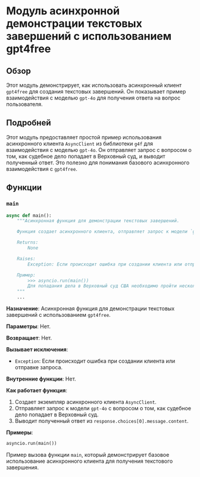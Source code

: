 # Модуль асинхронной демонстрации текстовых завершений с использованием gpt4free

## Обзор

Этот модуль демонстрирует, как использовать асинхронный клиент `gpt4free` для создания текстовых завершений. Он показывает пример взаимодействия с моделью `gpt-4o` для получения ответа на вопрос пользователя.

## Подробней

Этот модуль предоставляет простой пример использования асинхронного клиента `AsyncClient` из библиотеки `g4f` для взаимодействия с моделью `gpt-4o`. Он отправляет запрос с вопросом о том, как судебное дело попадает в Верховный суд, и выводит полученный ответ. Это полезно для понимания базового асинхронного взаимодействия с `gpt4free`.

## Функции

### `main`

```python
async def main():
    """Асинхронная функция для демонстрации текстовых завершений.

    Функция создает асинхронного клиента, отправляет запрос к модели `gpt-4o` и выводит полученный ответ.

    Returns:
        None

    Raises:
        Exception: Если происходит ошибка при создании клиента или отправке запроса.

    Пример:
        >>> asyncio.run(main())
        Для попадания дела в Верховный суд США необходимо пройти несколько этапов...
    """
    ...
```

**Назначение**: Асинхронная функция для демонстрации текстовых завершений с использованием `gpt4free`.

**Параметры**: Нет.

**Возвращает**: Нет.

**Вызывает исключения**:
- `Exception`: Если происходит ошибка при создании клиента или отправке запроса.

**Внутренние функции**: Нет.

**Как работает функция**:
1. Создает экземпляр асинхронного клиента `AsyncClient`.
2. Отправляет запрос к модели `gpt-4o` с вопросом о том, как судебное дело попадает в Верховный суд.
3. Выводит полученный ответ из `response.choices[0].message.content`.

**Примеры**:
```python
asyncio.run(main())
```
Пример вызова функции `main`, который демонстрирует базовое использование асинхронного клиента для получения текстового завершения.